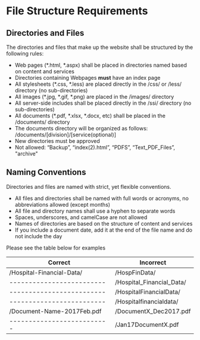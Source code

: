 # File Structure Requirements

## Directories and Files

The directories and files that make up the website shall be structured by the following rules:

- Web pages \(\*.html, \*.aspx\) shall be placed in directories named based on content and services
- Directories containing Webpages **must** have an index page
- All stylesheets \(\*.css, \*.less\) are placed directly in the /css/ or /less/ directory (no sub-directories)
- All images \(\*.jpg, \*.gif, \*.png\) are placed in the /images/ directory
- All server-side includes shall be placed directly in the /ssi/ directory (no sub-directories)
- All documents \(\*.pdf, \*.xlsx, \*.docx, etc\) shall be placed in the /documents/ directory
- The documents directory will be organized as follows: /documents/[division]/[service(optional)]
- New directories must be approved
- Not allowed: “Backup”, “index(2).html”, “PDFS”, “Text_PDF_Files”, "archive"

## Naming Conventions

Directories and files are named with strict, yet flexible conventions.

- All files and directories shall be named with full words or acronyms, no abbreviations allowed (except months)
- All file and directory names shall use a hyphen to separate words
- Spaces, underscores, and camelCase are not allowed
- Names of directories are based on the structure of content and services
- If you include a document date, add it at the end of the file name and do not include the day

Please see the table below for examples

Correct | Incorrect
------- | ---------
/Hospital-Financial-Data/ | /HospFinData/
------------------------- | /Hospital_Financial_Data/
------------------------- | /HospitalFinancialData/
------------------------- | /Hospitalfinancialdata/
/Document-Name-2017Feb.pdf | /DocumentX_Dec2017.pdf
-------------------------- | /Jan17DocumentX.pdf
